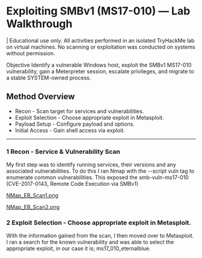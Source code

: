 # Exploiting SMBv1 (MS17-010) — Lab Walkthrough
  | Educational use only. All activities performed in an isolated TryHackMe lab on virtual machines. 
  No scanning or exploitation was conducted on systems without permission.

Objective
Identify a vulnerable Windows host, exploit the SMBv1 MS17-010 vulnerability, gain a Meterpreter session, escalate privileges, and migrate to a stable SYSTEM-owned process.
## Method Overview 	
- Recon - Scan target for services and vulnerabilities.
- Exploit Selection - Choose appropriate exploit in Metasploit.
- Payload Setup - Configure payload and options.
- Initial Access - Gain shell access via exploit.
---
### 1 Recon - Service & Vulnerability Scan
My first step was to identify running services, their versions and any associated vulnerabilities.
To do this I ran Nmap with the --script vuln tag to enumerate common vulnerabilities.
This exposed the smb-vuln-ms17-010 (CVE-2017-0143, Remote Code Execution via SMBv1)

[NMap_EB_Scan1.png](https://github.com/CyberMarcR/images/blob/main/NMap_EB_Scan1.png)

[NMap_EB_Scan2.png](https://github.com/CyberMarcR/images/blob/main/NMap_EB_Scan2.png)

### 2 Exploit Selection - Choose appropriate exploit in Metasploit.
With the information gained from the scan, I then moved over to Metasploit. 
I ran a search for the known vulnerability and was able to select the appropriate exploit, in our case it is; ms17_010_eternalblue.

